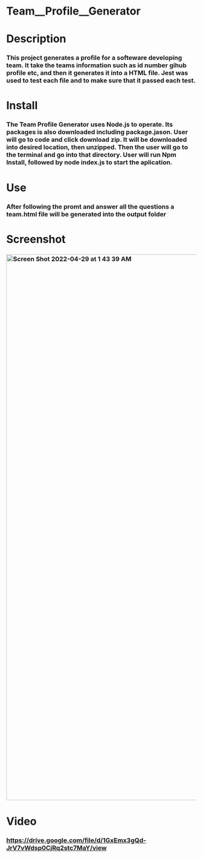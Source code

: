 # Team__Profile__Generator

# Description
### This project generates a profile for a softeware developing team. It take the teams information such as id number gihub profile etc, and then it generates it into a HTML file. Jest was used to test each file and to make sure that it passed each test.

# Install 
### The Team Profile Generator uses Node.js to operate. Its packages is also downloaded including package.jason. User will go to code and click download zip. It will be downloaded into desired location, then unzipped. Then the user will go to the terminal and go into that directory. User will run Npm Install, followed by node index.js to start the aplication.

# Use
### After following the promt and answer all the questions a team.html file will be generated into the output folder

# Screenshot

###  <img width="1440" alt="Screen Shot 2022-04-29 at 1 43 39 AM" src="https://user-images.githubusercontent.com/94665725/165890560-3f76e942-1549-41f8-a453-0af578b01b52.png">







# Video
### https://drive.google.com/file/d/1GxEmx3gQd-JrV7vWdsp0CjRq2stc7MaY/view
